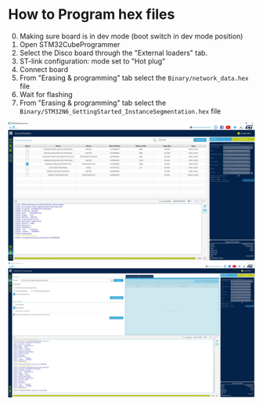 # How to Program hex files

0. Making sure board is in dev mode (boot switch in dev mode position)
1. Open STM32CubeProgrammer
2. Select the Disco board through the "External loaders" tab.
3. ST-link configuration: mode set to "Hot plug"
4. Connect board
5. From "Erasing & programming" tab select the `Binary/network_data.hex` file
6. Wait for flashing
7. From "Erasing & programming" tab select the `Binary/STM32N6_GettingStarted_InstanceSegmentation.hex` file

![Board Selection](../_htmresc/selectBoard.JPG)
![Flash the Hex file](../_htmresc/flashHex.JPG)
